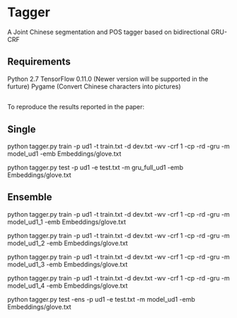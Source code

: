 # Tagger
A Joint Chinese segmentation and POS tagger based on bidirectional GRU-CRF

## Requirements
Python 2.7
TensorFlow 0.11.0 (Newer version will be supported in the furture)
Pygame (Convert Chinese characters into pictures)
##
To reproduce the results reported in the paper:

## Single
python tagger.py train -p ud1 -t train.txt -d dev.txt -wv -crf 1 -cp -rd -gru -m model_ud1 -emb Embeddings/glove.txt

python tagger.py test -p ud1 -e test.txt -m gru_full_ud1 -emb Embeddings/glove.txt

## Ensemble

python tagger.py train -p ud1 -t train.txt -d dev.txt -wv -crf 1 -cp -rd -gru -m model_ud1_1 -emb Embeddings/glove.txt

python tagger.py train -p ud1 -t train.txt -d dev.txt -wv -crf 1 -cp -rd -gru -m model_ud1_2 -emb Embeddings/glove.txt

python tagger.py train -p ud1 -t train.txt -d dev.txt -wv -crf 1 -cp -rd -gru -m model_ud1_3 -emb Embeddings/glove.txt

python tagger.py train -p ud1 -t train.txt -d dev.txt -wv -crf 1 -cp -rd -gru -m model_ud1_4 -emb Embeddings/glove.txt

python tagger.py test -ens -p ud1 -e test.txt -m model_ud1 -emb Embeddings/glove.txt
